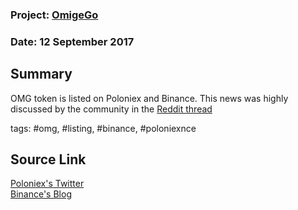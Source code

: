 ### Project: [OmigeGo](../projects/omisego.md)
### Date: 12 September 2017
## Summary
OMG token is listed on Poloniex and Binance. 
This news was highly discussed by the community in the [Reddit thread](https://www.reddit.com/r/omise_go/comments/6zk5fg/omg_added_to_poloniex/)

tags: #omg, #listing, #binance, #poloniexnce
## Source Link
[Poloniex's Twitter](https://twitter.com/Poloniex/status/907428618715979776)  
[Binance's Blog](https://binance.zendesk.com/hc/en-us/articles/115001495491)  
